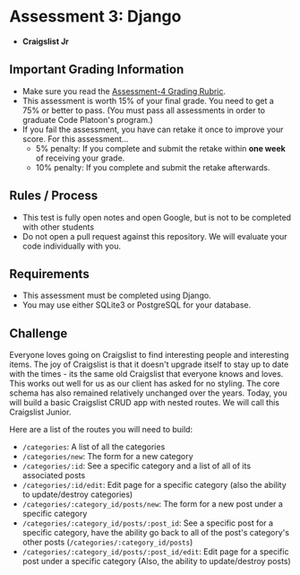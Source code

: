 # Assessment 3: Django
- **Craigslist Jr**

## Important Grading Information
- Make sure you read the [Assessment-4 Grading Rubric](https://docs.google.com/spreadsheets/d/11bCD5tstmbPhq8eqQD6NswuFOhiBLEBZv56ujREpPtQ/edit?usp=sharing).
- This assessment is worth 15% of your final grade. You need to get a 75% or better to pass. (You must pass all assessments in order to graduate Code Platoon's program.)
- If you fail the assessment, you have can retake it once to improve your score. For this assessment... 
  - 5% penalty: If you complete and submit the retake within **one week** of receiving your grade. 
  - 10% penalty: If you complete and submit the retake afterwards.

## Rules / Process
- This test is fully open notes and open Google, but is not to be completed with other students
- Do not open a pull request against this repository. We will evaluate your code individually with you.

## Requirements
- This assessment must be completed using Django. 
- You may use either SQLite3 or PostgreSQL for your database.

## Challenge
Everyone loves going on Craigslist to find interesting people and interesting items. The joy of Craigslist is that it doesn't upgrade itself to stay up to date with the times - its the same old Craigslist that everyone knows and loves. This works out well for us as our client has asked for no styling. The core schema has also remained relatively unchanged over the years. Today, you will build a basic Craigslist CRUD app with nested routes. We will call this Craigslist Junior.

Here are a list of the routes you will need to build:
- `/categories`: A list of all the categories
- `/categories/new`: The form for a new category
- `/categories/:id`: See a specific category and a list of all of its associated posts
- `/categories/:id/edit`: Edit page for a specific category (also the ability to update/destroy categories)
- `/categories/:category_id/posts/new`: The form for a new post under a specific category
- `/categories/:category_id/posts/:post_id`: See a specific post for a specific category, have the ability go back to all of the post's category's other posts (`/categories/:category_id/posts`)
- `/categories/:category_id/posts/:post_id/edit`: Edit page for a specific post under a specific category (Also, the ability to update/destroy posts)
